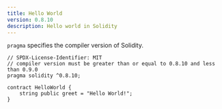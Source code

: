 ```yaml
---
title: Hello World
version: 0.8.10
description: Hello world in Solidity
---
```


`pragma` specifies the compiler version of Solidity.

```solidity
// SPDX-License-Identifier: MIT
// compiler version must be greater than or equal to 0.8.10 and less than 0.9.0
pragma solidity ^0.8.10;

contract HelloWorld {
    string public greet = "Hello World!";
}

```

